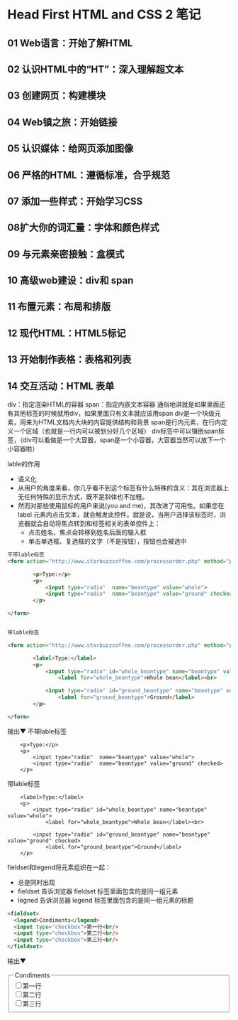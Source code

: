 # Head First HTML and CSS 2 笔记

## 01 Web语言：开始了解HTML
## 02 认识HTML中的“HT”：深入理解超文本
## 03 创建网页：构建模块
## 04 Web镇之旅：开始链接
## 05 认识媒体：给网页添加图像
## 06 严格的HTML：遵循标准，合乎规范
## 07 添加一些样式：开始学习CSS
## 08扩大你的词汇量：字体和颜色样式
## 09 与元素亲密接触：盒模式
## 10 高级web建设：div和 span
## 11 布置元素：布局和排版
## 12 现代HTML：HTML5标记
## 13 开始制作表格：表格和列表
## 14 交互活动：HTML 表单

div：指定渲染HTML的容器
span：指定内嵌文本容器
通俗地讲就是如果里面还有其他标签的时候就用div，如果里面只有文本就应该用span
div是一个块级元素，用来为HTML文档内大块的内容提供结构和背景
span是行内元素，在行内定义一个区域（也就是一行内可以被<span>划分好几个区域）
div标签中可以镶嵌span标签，（div可以看做是一个大容器，span是一个小容器，大容器当然可以放下一个小容器啦）

lable的作用
- 语义化
- 从用户的角度来看，你几乎看不到这个标签有什么特殊的含义：其在浏览器上无任何特殊的显示方式，既不是斜体也不加粗。
- 然而对那些使用鼠标的用户来说(you and me)，其改进了可用性。如果您在 label 元素内点击文本，就会触发此控件。就是说，当用户选择该标签时，浏览器就会自动将焦点转到和标签相关的表单控件上：
    - 点击姓名，焦点会转移到姓名后面的输入框
    - 单击单选框、复选框的文字（不是按钮），按钮也会被选中


```html
不带lable标签
<form action="http://www.starbuzzcoffee.com/processorder.php" method="post">

        <p>Type:</p>
        <p>
            <input type="radio"  name="beantype" value="whole">
            <input type="radio"  name="beantype" value="ground" checked>
        </p>

</form>


带lable标签

<form action="http://www.starbuzzcoffee.com/processorder.php" method="post">

        <label>Type:</label>
        <p>
            <input type="radio" id="whole_beantype" name="beantype" value="whole">
                <label for="whole_beantype">Whole bean</label><br>

            <input type="radio" id="ground_beantype" name="beantype" value="ground" checked>
                <label for="ground_beantype">Ground</label>
        </p>

</form>
```

输出▼
不带lable标签
<form action="http://www.starbuzzcoffee.com/processorder.php" method="post">

        <p>Type:</p>
        <p>
            <input type="radio"  name="beantype" value="whole">
            <input type="radio"  name="beantype" value="ground" checked>
        </p>

</form>


带lable标签
<form action="http://www.starbuzzcoffee.com/processorder.php" method="post">

        <label>Type:</label>
        <p>
            <input type="radio" id="whole_beantype" name="beantype" value="whole">
                <label for="whole_beantype">Whole bean</label><br>

            <input type="radio" id="ground_beantype" name="beantype" value="ground" checked>
                <label for="ground_beantype">Ground</label>
        </p>

</form>

fieldset和legend将元素组织在一起：
- 总是同时出现
- fieldset 告诉浏览器 fieldset 标签里面包含的是同一组元素
- legned 告诉浏览器  legend 标签里面包含的是同一组元素的标题


```html
<fieldset>
  <legend>Condiments</legend>
  <input type="checkbox">第一行<br/>
  <input type="checkbox">第二行<br/>
  <input type="checkbox">第三行<br/>
</fieldset>
```
输出▼
<fieldset>
  <legend>Condiments</legend>
  <input type="checkbox">第一行<br/>
  <input type="checkbox">第二行<br/>
  <input type="checkbox">第三行<br/>
</fieldset>
